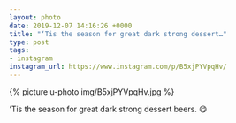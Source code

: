 ```yaml
---
layout: photo
date: 2019-12-07 14:16:26 +0000
title: "‘Tis the season for great dark strong dessert…"
type: post
tags:
- instagram
instagram_url: https://www.instagram.com/p/B5xjPYVpqHv/
---
```


{% picture u-photo img/B5xjPYVpqHv.jpg %}

‘Tis the season for great dark strong dessert beers. 😋
